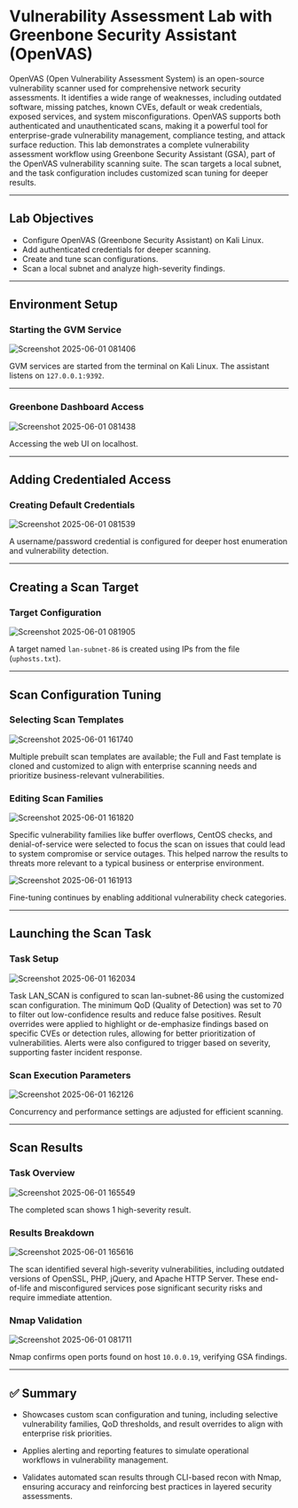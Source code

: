 # Vulnerability Assessment Lab with Greenbone Security Assistant (OpenVAS)

OpenVAS (Open Vulnerability Assessment System) is an open-source vulnerability scanner used for comprehensive network security assessments. It identifies a wide range of weaknesses, including outdated software, missing patches, known CVEs, default or weak credentials, exposed services, and system misconfigurations. OpenVAS supports both authenticated and unauthenticated scans, making it a powerful tool for enterprise-grade vulnerability management, compliance testing, and attack surface reduction.
This lab demonstrates a complete vulnerability assessment workflow using Greenbone Security Assistant (GSA), part of the OpenVAS vulnerability scanning suite. The scan targets a local subnet, and the task configuration includes customized scan tuning for deeper results.

---

## Lab Objectives
- Configure OpenVAS (Greenbone Security Assistant) on Kali Linux.
- Add authenticated credentials for deeper scanning.
- Create and tune scan configurations.
- Scan a local subnet and analyze high-severity findings.

---

## Environment Setup

### Starting the GVM Service

![Screenshot 2025-06-01 081406](https://github.com/user-attachments/assets/fdf6a805-81e6-471d-b1bc-9585279b98cd)
  
GVM services are started from the terminal on Kali Linux. The assistant listens on `127.0.0.1:9392`.

---

### Greenbone Dashboard Access

![Screenshot 2025-06-01 081438](https://github.com/user-attachments/assets/e6fadfab-6360-4f4e-9db6-6fb04237900e)

Accessing the web UI on localhost.

---

## Adding Credentialed Access

### Creating Default Credentials

![Screenshot 2025-06-01 081539](https://github.com/user-attachments/assets/8657b9ca-b82f-4d88-a9b0-5e2df2a4dff0)
  
A username/password credential is configured for deeper host enumeration and vulnerability detection.

---

## Creating a Scan Target

### Target Configuration

![Screenshot 2025-06-01 081905](https://github.com/user-attachments/assets/070c9e20-c459-4c56-bec1-fa0023519be0)

A target named `lan-subnet-86` is created using IPs from the file (`uphosts.txt`).

---

## Scan Configuration Tuning

### Selecting Scan Templates

![Screenshot 2025-06-01 161740](https://github.com/user-attachments/assets/4c1da34b-e1c3-4e33-8f20-02ec04f2e6be)
  
Multiple prebuilt scan templates are available; the Full and Fast template is cloned and customized to align with enterprise scanning needs and prioritize business-relevant vulnerabilities.

### Editing Scan Families

![Screenshot 2025-06-01 161820](https://github.com/user-attachments/assets/3b8c3f70-474d-4c60-8e29-b1b2a3a4383e)
 
Specific vulnerability families like buffer overflows, CentOS checks, and denial-of-service were selected to focus the scan on issues that could lead to system compromise or service outages. This helped narrow the results to threats more relevant to a typical business or enterprise environment.

![Screenshot 2025-06-01 161913](https://github.com/user-attachments/assets/3ad0d8ca-728f-4784-9574-4e23d6f538f8)

Fine-tuning continues by enabling additional vulnerability check categories.

---

## Launching the Scan Task

### Task Setup

![Screenshot 2025-06-01 162034](https://github.com/user-attachments/assets/f094fac7-bc8e-444d-bcb2-c990d614df20)

Task LAN_SCAN is configured to scan lan-subnet-86 using the customized scan configuration. The minimum QoD (Quality of Detection) was set to 70 to filter out low-confidence results and reduce false positives. Result overrides were applied to highlight or de-emphasize findings based on specific CVEs or detection rules, allowing for better prioritization of vulnerabilities. Alerts were also configured to trigger based on severity, supporting faster incident response.

### Scan Execution Parameters

![Screenshot 2025-06-01 162126](https://github.com/user-attachments/assets/36c9951d-e34c-4280-9830-02edfa724d2c)
  
Concurrency and performance settings are adjusted for efficient scanning.

---

## Scan Results

### Task Overview

![Screenshot 2025-06-01 165549](https://github.com/user-attachments/assets/72e1c88e-3635-42fd-a179-f5becbcc2ef2)
 
The completed scan shows 1 high-severity result.

### Results Breakdown

![Screenshot 2025-06-01 165616](https://github.com/user-attachments/assets/62191e2a-8f72-4d26-9eea-1c67c48f9835)

The scan identified several high-severity vulnerabilities, including outdated versions of OpenSSL, PHP, jQuery, and Apache HTTP Server. These end-of-life and misconfigured services pose significant security risks and require immediate attention.

### Nmap Validation

![Screenshot 2025-06-01 081711](https://github.com/user-attachments/assets/52692e17-9f8b-41aa-8fe3-5a30a62b23b9)

Nmap confirms open ports found on host `10.0.0.19`, verifying GSA findings.

---

## ✅ Summary

- Showcases custom scan configuration and tuning, including selective vulnerability families, QoD thresholds, and result overrides to align with enterprise risk priorities.

- Applies alerting and reporting features to simulate operational workflows in vulnerability management.

- Validates automated scan results through CLI-based recon with Nmap, ensuring accuracy and reinforcing best practices in layered security assessments.

